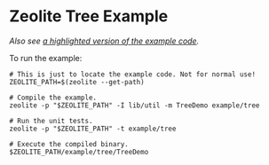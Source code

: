 # Zeolite Tree Example

*Also see
[a highlighted version of the example code](https://ta0kira.github.io/zeolite/example/tree).*

To run the example:

```shell
# This is just to locate the example code. Not for normal use!
ZEOLITE_PATH=$(zeolite --get-path)

# Compile the example.
zeolite -p "$ZEOLITE_PATH" -I lib/util -m TreeDemo example/tree

# Run the unit tests.
zeolite -p "$ZEOLITE_PATH" -t example/tree

# Execute the compiled binary.
$ZEOLITE_PATH/example/tree/TreeDemo
```
